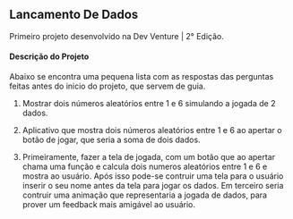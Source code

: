 ## Lancamento De Dados

<p>Primeiro projeto desenvolvido na Dev Venture | 2° Edição.</p>

#### Descrição do Projeto

<p>Abaixo se encontra uma pequena lista com as respostas das perguntas feitas antes do inicio do projeto, que servem de guia.</p>

1. Mostrar dois números aleatórios entre 1 e 6 simulando a jogada de 2 dados.

2. Aplicativo que mostra dois números aleatórios entre 1 e 6 ao apertar o botão de jogar, que seria a soma de dois dados.

3. Primeiramente, fazer a tela de jogada, com um botão que ao apertar chama uma função e calcula dois numeros aleatórios entre 1 e 6 e mostra ao usuário. Após isso pode-se contruir
uma tela para o usuário inserir o seu nome antes da tela para jogar os dados. Em terceiro seria contruir uma animação que representaria a jogada de dados, para prover um feedback mais amigável ao usuário.